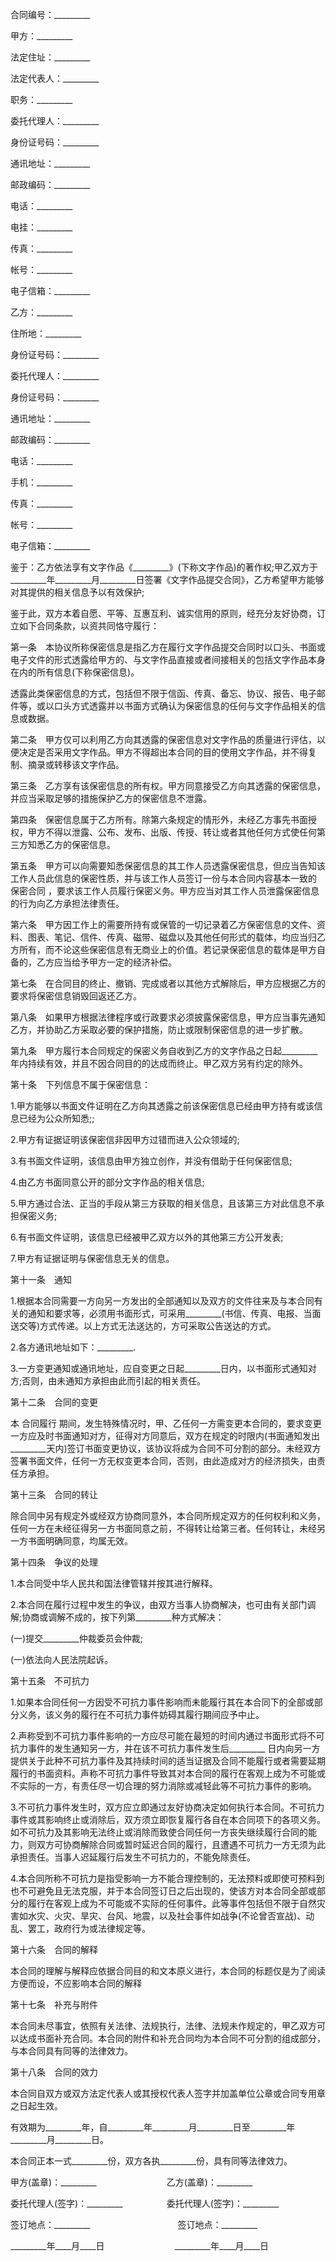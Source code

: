 
 


合同编号：_________


甲方：_________


法定住址：_________


法定代表人：_________


职务：_________


委托代理人：_________


身份证号码：_________


通讯地址：_________


邮政编码：_________


电话：_________


电挂：_________


传真：_________


帐号：_________


电子信箱：_________


乙方：_________


住所地：_________


身份证号码：_________


委托代理人：_________


身份证号码：_________


通讯地址：_________


邮政编码：_________


电话：_________


手机：_________


传真：_________


帐号：_________


电子信箱：_________


鉴于：乙方依法享有文字作品《_________》(下称文字作品)的著作权;甲乙双方于_________年_________月_________日签署《文字作品提交合同》，乙方希望甲方能够对其提供的相关信息予以有效保护;


鉴于此，双方本着自愿、平等、互惠互利、诚实信用的原则，经充分友好协商，订立如下合同条款，以资共同恪守履行：


第一条　本协议所称保密信息是指乙方在履行文字作品提交合同时以口头、书面或电子文件的形式透露给甲方的、与文字作品直接或者间接相关的包括文字作品本身在内的所有信息(下称保密信息)。


透露此类保密信息的方式，包括但不限于信函、传真、备忘、协议、报告、电子邮件等，或以口头方式透露并以书面方式确认为保密信息的任何与文字作品相关的信息或数据。


第二条　甲方仅可以利用乙方向其透露的保密信息对文字作品的质量进行评估，以便决定是否采用文字作品。甲方不得超出本合同的目的使用文字作品，并不得复制、摘录或转移该文字作品。


第三条　乙方享有该保密信息的所有权。甲方同意接受乙方向其透露的保密信息，并应当采取足够的措施保护乙方的保密信息不泄露。


第四条　保密信息属于乙方所有。除第六条规定的情形外，未经乙方事先书面授权，甲方不得以泄露、公布、发布、出版、传授、转让或者其他任何方式使任何第三方知悉乙方的保密信息。


第五条　甲方可以向需要知悉保密信息的其工作人员透露保密信息，但应当告知该工作人员此信息的保密性质，并与该工作人员签订一份与本合同内容基本一致的
保密合同
，要求该工作人员履行保密义务。甲方应当对其工作人员泄露保密信息的行为向乙方承担法律责任。


第六条　甲方因工作上的需要所持有或保管的一切记录着乙方保密信息的文件、资料、图表、笔记、信件、传真、磁带、磁盘以及其他任何形式的载体，均应当归乙方所有，而不论这些保密信息有无商业上的价值。若记录保密信息的载体是甲方自备的，乙方应当给予甲方一定的经济补偿。


第七条　在合同目的终止、撤销、完成或者以其他方式解除后，甲方应根据乙方的要求将保密信息销毁回返还乙方。


第八条　如果甲方根据法律程序或行政要求必须披露保密信息，甲方应当事先通知乙方，并协助乙方采取必要的保护措施，防止或限制保密信息的进一步扩散。


第九条　甲方履行本合同规定的保密义务自收到乙方的文字作品之日起_________年内持续有效，并且不因合同目的的达成而终止。甲乙双方另有约定的除外。


第十条　下列信息不属于保密信息：


1.甲方能够以书面文件证明在乙方向其透露之前该保密信息已经由甲方持有或该信息已经为公众所知悉;;


2.甲方有证据证明该保密信非因甲方过错而进入公众领域的;


3.有书面文件证明，该信息由甲方独立创作，并没有借助于任何保密信息;


4.由乙方书面同意公开的部分文字作品的相关信息;


5.甲方通过合法、正当的手段从第三方获取的相关信息，且该第三方对此信息不承担保密义务;


6.有书面文件证明，该信息已经被甲乙双方以外的其他第三方公开发表;


7.甲方有证据证明与保密信息无关的信息。


第十一条　通知


1.根据本合同需要一方向另一方发出的全部通知以及双方的文件往来及与本合同有关的通知和要求等，必须用书面形式，可采用_________(书信、传真、电报、当面送交等)方式传递。以上方式无法送达的，方可采取公告送达的方式。


2.各方通讯地址如下：_________.


3.一方变更通知或通讯地址，应自变更之日起_________日内，以书面形式通知对方;否则，由未通知方承担由此而引起的相关责任。


第十二条　合同的变更


本
合同履行
期间，发生特殊情况时，甲、乙任何一方需变更本合同的，要求变更一方应及时书面通知对方，征得对方同意后，双方在规定的时限内(书面通知发出 _________天内)签订书面变更协议，该协议将成为合同不可分割的部分。未经双方签署书面文件，任何一方无权变更本合同，否则，由此造成对方的经济损失，由责任方承担。


第十三条　合同的转让


除合同中另有规定外或经双方协商同意外，本合同所规定双方的任何权利和义务，任何一方在未经征得另一方书面同意之前，不得转让给第三者。任何转让，未经另一方书面明确同意，均属无效。


第十四条　争议的处理


1.本合同受中华人民共和国法律管辖并按其进行解释。


2.本合同在履行过程中发生的争议，由双方当事人协商解决，也可由有关部门调解;协商或调解不成的，按下列第_________种方式解决：


(一)提交_________仲裁委员会仲裁;


(一)依法向人民法院起诉。


第十五条　不可抗力


1.如果本合同任何一方因受不可抗力事件影响而未能履行其在本合同下的全部或部分义务，该义务的履行在不可抗力事件妨碍其履行期间应予中止。


2.声称受到不可抗力事件影响的一方应尽可能在最短的时间内通过书面形式将不可抗力事件的发生通知另一方，并在该不可抗力事件发生后_________ 日内向另一方提供关于此种不可抗力事件及其持续时间的适当证据及合同不能履行或者需要延期履行的书面资料。声称不可抗力事件导致其对本合同的履行在客观上成为不可能或不实际的一方，有责任尽一切合理的努力消除或减轻此等不可抗力事件的影响。


3.不可抗力事件发生时，双方应立即通过友好协商决定如何执行本合同。不可抗力事件或其影响终止或消除后，双方须立即恢复履行各自在本合同项下的各项义务。如不可抗力及其影响无法终止或消除而致使合同任何一方丧失继续履行合同的能力，则双方可协商解除合同或暂时延迟合同的履行，且遭遇不可抗力一方无须为此承担责任。当事人迟延履行后发生不可抗力的，不能免除责任。


4.本合同所称不可抗力是指受影响一方不能合理控制的，无法预料或即使可预料到也不可避免且无法克服，并于本合同签订日之后出现的，使该方对本合同全部或部分的履行在客观上成为不可能或不实际的任何事件。此等事件包括但不限于自然灾害如水灾、火灾、旱灾、台风、地震，以及社会事件如战争(不论曾否宣战)、动乱、罢工，政府行为或法律规定等。


第十六条　合同的解释


本合同的理解与解释应依据合同目的和文本原义进行，本合同的标题仅是为了阅读方便而设，不应影响本合同的解释


第十七条　补充与附件


本合同未尽事宜，依照有关法律、法规执行，法律、法规未作规定的，甲乙双方可以达成书面补充合同。本合同的附件和补充合同均为本合同不可分割的组成部分，与本合同具有同等的法律效力。


第十八条　合同的效力


本合同自双方或双方法定代表人或其授权代表人签字并加盖单位公章或合同专用章之日起生效。


有效期为_________年，自_________年_________月_________日至_________年_________月_________日。


本合同正本一式_________份，双方各执_________份，具有同等法律效力。


甲方(盖章)：_________　　　　　　　　乙方(盖章)：_________


委托代理人(签字)：_________　　　　　委托代理人(签字)：_________


签订地点：_________　　　　　　　　　　签订地点：_________


_________年____月____日　　　　　　　　_________年____月____日
 


 

 
 
 
 
 
  


  
 

  


  


  
 
 
 
 

